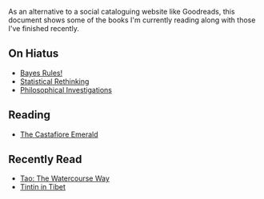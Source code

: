 As an alternative to a social cataloguing website like Goodreads, this 
document shows some of the books I'm currently reading along with those I've 
finished recently.

##  On Hiatus 
 
  - [Bayes Rules!](https://www.librarything.com/work/28029572)
 - [Statistical Rethinking](https://www.librarything.com/work/16955083)
 - [Philosophical Investigations](https://www.librarything.com/work/25218) 

##  Reading 
 
  - [The Castafiore Emerald](https://www.librarything.com/work/7454) 

##  Recently Read 
 
  - [Tao: The Watercourse Way](https://www.librarything.com/work/11328)
 - [Tintin in Tibet](https://www.librarything.com/work/6442715) 

